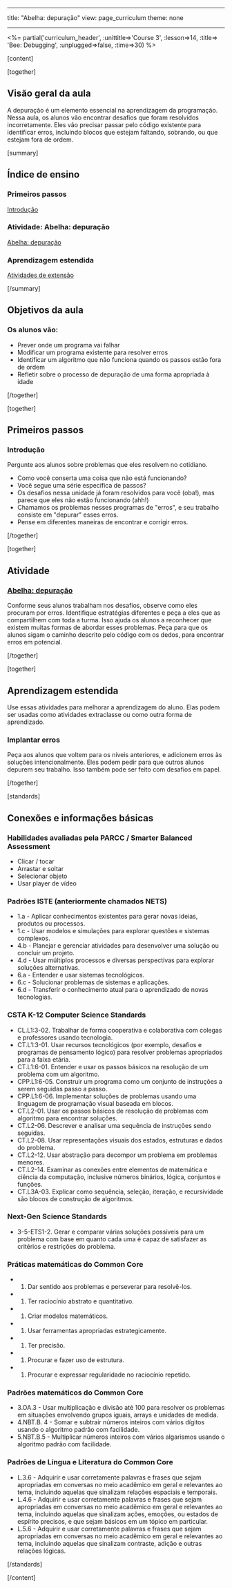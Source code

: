 * * *

title: "Abelha: depuração" view: page_curriculum theme: none

* * *

<%= partial('curriculum_header', :unittitle=>'Course 3', :lesson=>14, :title=> 'Bee: Debugging', :unplugged=>false, :time=>30) %>

[content]

[together]

## Visão geral da aula

A depuração é um elemento essencial na aprendizagem da programação. Nessa aula, os alunos vão encontrar desafios que foram resolvidos incorretamente. Eles vão precisar passar pelo código existente para identificar erros, incluindo blocos que estejam faltando, sobrando, ou que estejam fora de ordem.

[summary]

## Índice de ensino

### **Primeiros passos**

[Introdução](#GetStarted)   


### **Atividade: Abelha: depuração**

[Abelha: depuração](#Activity)

### **Aprendizagem estendida**

[Atividades de extensão](#Extended)

[/summary]

## Objetivos da aula

### Os alunos vão:

  * Prever onde um programa vai falhar
  * Modificar um programa existente para resolver erros
  * Identificar um algoritmo que não funciona quando os passos estão fora de ordem
  * Refletir sobre o processo de depuração de uma forma apropriada à idade

[/together]

[together]

## Primeiros passos

### <a name="GetStarted"></a> Introdução

Pergunte aos alunos sobre problemas que eles resolvem no cotidiano.

  * Como você conserta uma coisa que não está funcionando?
  * Você segue uma série específica de passos?
  * Os desafios nessa unidade já foram resolvidos para você (oba!), mas parece que eles não estão funcionando (ahh!)
  * Chamamos os problemas nesses programas de "erros", e seu trabalho consiste em "depurar" esses erros.
  * Pense em diferentes maneiras de encontrar e corrigir erros.

[/together]

[together]

## Atividade

### <a name="Activity"></a> [Abelha: depuração](http://learn.letron.vip/s/course3/stage/14/puzzle/1)

Conforme seus alunos trabalham nos desafios, observe como eles procuram por erros. Identifique estratégias diferentes e peça a eles que as compartilhem com toda a turma. Isso ajuda os alunos a reconhecer que existem muitas formas de abordar esses problemas. Peça para que os alunos sigam o caminho descrito pelo código com os dedos, para encontrar erros em potencial.

[/together]

<!--(this is left in here as an example of how to include an image in Markdown)
![](binaryphoto.png) -->

[together]

## Aprendizagem estendida

<a name="Extended"></a>Use essas atividades para melhorar a aprendizagem do aluno. Elas podem ser usadas como atividades extraclasse ou como outra forma de aprendizado.

### Implantar erros

Peça aos alunos que voltem para os níveis anteriores, e adicionem erros às soluções intencionalmente. Eles podem pedir para que outros alunos depurem seu trabalho. Isso também pode ser feito com desafios em papel.

[/together]

[standards]

## Conexões e informações básicas

### Habilidades avaliadas pela PARCC / Smarter Balanced Assessment

  * Clicar / tocar
  * Arrastar e soltar
  * Selecionar objeto
  * Usar player de vídeo

### Padrões ISTE (anteriormente chamados NETS)

  * 1.a - Aplicar conhecimentos existentes para gerar novas ideias, produtos ou processos.
  * 1.c - Usar modelos e simulações para explorar questões e sistemas complexos.
  * 4.b - Planejar e gerenciar atividades para desenvolver uma solução ou concluir um projeto.
  * 4.d - Usar múltiplos processos e diversas perspectivas para explorar soluções alternativas.
  * 6.a - Entender e usar sistemas tecnológicos.
  * 6.c - Solucionar problemas de sistemas e aplicações.
  * 6.d - Transferir o conhecimento atual para o aprendizado de novas tecnologias. 

### CSTA K-12 Computer Science Standards

  * CL.L1:3-02. Trabalhar de forma cooperativa e colaborativa com colegas e professores usando tecnologia.
  * CT.L1:3-01. Usar recursos tecnológicos (por exemplo, desafios e programas de pensamento lógico) para resolver problemas apropriados para a faixa etária.
  * CT.L1:6-01. Entender e usar os passos básicos na resolução de um problema com um algoritmo.
  * CPP.L1:6-05. Construir um programa como um conjunto de instruções a serem seguidas passo a passo.
  * CPP.L1:6-06. Implementar soluções de problemas usando uma linguagem de programação visual baseada em blocos.
  * CT.L2-01. Usar os passos básicos de resolução de problemas com algoritmo para encontrar soluções.
  * CT.L2-06. Descrever e analisar uma sequência de instruções sendo seguidas.
  * CT.L2-08. Usar representações visuais dos estados, estruturas e dados do problema.
  * CT.L2-12. Usar abstração para decompor um problema em problemas menores. 
  * CT.L2-14. Examinar as conexões entre elementos de matemática e ciência da computação, inclusive números binários, lógica, conjuntos e funções. 
  * CT.L3A-03. Explicar como sequência, seleção, iteração, e recursividade são blocos de construção de algoritmos.

### Next-Gen Science Standards

  * 3-5-ETS1-2. Gerar e comparar várias soluções possíveis para um problema com base em quanto cada uma é capaz de satisfazer as critérios e restrições do problema. 

### Práticas matemáticas do Common Core

  *   1. Dar sentido aos problemas e perseverar para resolvê-los.
  *   1. Ter raciocínio abstrato e quantitativo.
  *   1. Criar modelos matemáticos.
  *   1. Usar ferramentas apropriadas estrategicamente.
  *   1. Ter precisão.
  *   1. Procurar e fazer uso de estrutura.
  *   1. Procurar e expressar regularidade no raciocínio repetido.

### Padrões matemáticos do Common Core

  * 3.OA.3 - Usar multiplicação e divisão até 100 para resolver os problemas em situações envolvendo grupos iguais, arrays e unidades de medida.
  * 4.NBT.B. 4 - Somar e subtrair números inteiros com vários dígitos usando o algoritmo padrão com facilidade.
  * 5.NBT.B.5 - Multiplicar números inteiros com vários algarismos usando o algoritmo padrão com facilidade.

### Padrões de Língua e Literatura do Common Core

  * L.3.6 - Adquirir e usar corretamente palavras e frases que sejam apropriadas em conversas no meio acadêmico em geral e relevantes ao tema, incluindo aquelas que sinalizam relações espaciais e temporais.
  * L.4.6 - Adquirir e usar corretamente palavras e frases que sejam apropriadas em conversas no meio acadêmico em geral e relevantes ao tema, incluindo aquelas que sinalizam ações, emoções, ou estados de espírito precisos, e que sejam básicos em um tópico em particular.
  * L.5.6 - Adquirir e usar corretamente palavras e frases que sejam apropriadas em conversas no meio acadêmico em geral e relevantes ao tema, incluindo aquelas que sinalizam contraste, adição e outras relações lógicas.

[/standards]

[/content]

<link rel="stylesheet" type="text/css" href="../docs/morestyle.css" />